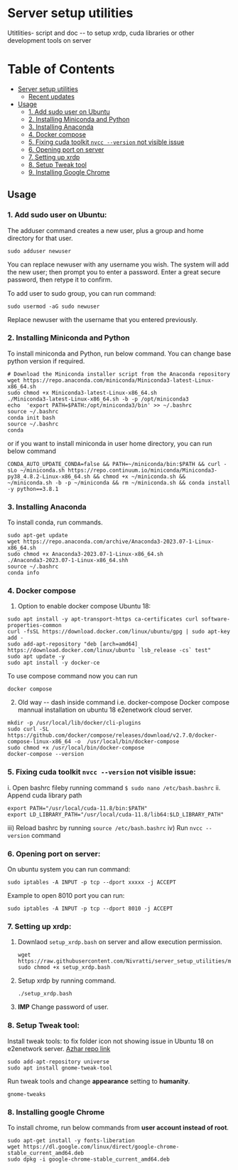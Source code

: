 # Server setup utilities
Utitlities- script and doc -- to setup xrdp, cuda libraries or other development tools on server

# Table of Contents

- [Server setup utilities](#server-setup-utilities)
  - [Recent updates](#recent-updates)
- [Usage](#usage)
  - [1. Add sudo user on Ubuntu](#1-add-sudo-user-on-ubuntu)
  - [2. Installing Miniconda and Python](#2-installing-miniconda-and-python)
  - [3. Installing Anaconda](#3-installing-anaconda)
  - [4. Docker compose](#4-docker-compose)
  - [5. Fixing cuda toolkit `nvcc --version` not visible issue](#5-fixing-cuda-toolkit-nvcc---version-not-visible-issue)
  - [6. Opening port on server](#6-opening-port-on-server)
  - [7. Setting up xrdp](#7-setting-up-xrdp)
  - [8. Setup Tweak tool](#8-setup-tweak-tool)
  - [9. Installing Google Chrome](#9-installing-google-chrome)
    
## Usage

### 1. Add sudo user on Ubuntu:

The adduser command creates a new user, plus a group and home directory for that user.

```console
sudo adduser newuser
```
You can replace newuser with any username you wish. The system will add the new user; then prompt you to enter a password. Enter a great secure password, then retype it to confirm.

To add user to sudo group, you can run command:
```console
sudo usermod -aG sudo newuser
```
Replace newuser with the username that you entered previously.

### 2. Installing Miniconda and Python

To install miniconda and Python, run below command. You can change base python version if required.

```console
# Download the Miniconda installer script from the Anaconda repository
wget https://repo.anaconda.com/miniconda/Miniconda3-latest-Linux-x86_64.sh
sudo chmod +x Miniconda3-latest-Linux-x86_64.sh
./Miniconda3-latest-Linux-x86_64.sh -b -p /opt/miniconda3
echo  'export PATH=$PATH:/opt/miniconda3/bin' >> ~/.bashrc 
source ~/.bashrc
conda init bash
source ~/.bashrc
conda
```

or if you want to install miniconda in user home directory, you can run below command

```console
CONDA_AUTO_UPDATE_CONDA=false && PATH=~/miniconda/bin:$PATH && curl -sLo ~/miniconda.sh https://repo.continuum.io/miniconda/Miniconda3-py38_4.8.2-Linux-x86_64.sh && chmod +x ~/miniconda.sh && ~/miniconda.sh -b -p ~/miniconda && rm ~/miniconda.sh && conda install -y python==3.8.1
```

### 3. Installing Anaconda

To install conda, run commands.

```console
sudo apt-get update
wget https://repo.anaconda.com/archive/Anaconda3-2023.07-1-Linux-x86_64.sh
sudo chmod +x Anaconda3-2023.07-1-Linux-x86_64.sh
./Anaconda3-2023.07-1-Linux-x86_64.shh
source ~/.bashrc
conda info
```

### 4. Docker compose

1) Option to enable docker compose
Ubuntu 18:

```console
sudo apt install -y apt-transport-https ca-certificates curl software-properties-common
curl -fsSL https://download.docker.com/linux/ubuntu/gpg | sudo apt-key add -
sudo add-apt-repository "deb [arch=amd64] https://download.docker.com/linux/ubuntu `lsb_release -cs` test"
sudo apt update -y
sudo apt install -y docker-ce
```

To use compose command now you can run
```console
docker compose
```

2) Old way -- dash inside command i.e. docker-compose
Docker compose mannual installation on ubuntu 18 e2enetwork cloud server.

```console
mkdir -p /usr/local/lib/docker/cli-plugins
sudo curl -SL https://github.com/docker/compose/releases/download/v2.7.0/docker-compose-linux-x86_64 -o  /usr/local/bin/docker-compose
sudo chmod +x /usr/local/bin/docker-compose
docker-compose --version
```

### 5. Fixing cuda toolkit `nvcc --version` not visible issue:

i. Open bashrc fileby running command `$ sudo nano /etc/bash.bashrc`
ii. Append cuda library path
   ```console
   export PATH="/usr/local/cuda-11.8/bin:$PATH"
   export LD_LIBRARY_PATH="/usr/local/cuda-11.8/lib64:$LD_LIBRARY_PATH"
   ```
iii) Reload bashrc by running `source /etc/bash.bashrc` 
iv) Run `nvcc --version` command

### 6. Opening port on server:

On ubuntu system you can run command:

```console
sudo iptables -A INPUT -p tcp --dport xxxxx -j ACCEPT
```

Example to open 8010 port you can run:

```console
sudo iptables -A INPUT -p tcp --dport 8010 -j ACCEPT
```

### 7. Setting up xrdp:

1. Downlaod `setup_xrdp.bash` on server and allow execution permission.
   ```console
   wget https://raw.githubusercontent.com/Nivratti/server_setup_utilities/main/setup_xrdp.bash
   sudo chmod +x setup_xrdp.bash
   ```
   
2. Setup xrdp by running command.
   ```console
   ./setup_xrdp.bash
   ```
   
3. **IMP** Change password of user. 

### 8. Setup Tweak tool:

Install tweak tools: to fix folder icon not showing issue in Ubuntu 18 on e2enetwork server. [Azhar repo link](https://github.com/azroddin123/Setup_Learn/blob/master/Ubuntu%20Issues.)

```console
sudo add-apt-repository universe
sudo apt install gnome-tweak-tool
```

Run tweak tools and change **appearance** setting to **humanity**.

```console
gnome-tweaks
```

### 8. Installing google Chrome

To install chrome, run below commands from **user account instead of root**.

```console
sudo apt-get install -y fonts-liberation
wget https://dl.google.com/linux/direct/google-chrome-stable_current_amd64.deb
sudo dpkg -i google-chrome-stable_current_amd64.deb
```
